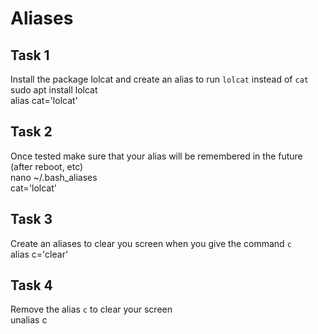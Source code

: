 # Aliases

## Task 1
Install the package lolcat and create an alias to run `lolcat` instead of `cat`  
sudo apt install lolcat  
alias cat='lolcat'  

## Task 2
Once tested make sure that your alias will be remembered in the future (after reboot, etc)  
nano ~/.bash_aliases  
cat='lolcat'  

## Task 3
Create an aliases to clear you screen when you give the command `c`  
alias c='clear'  

## Task 4
Remove the alias `c` to clear your screen  
unalias c  
